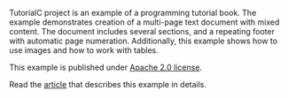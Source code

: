 ﻿TutorialC project is an example of а programming tutorial book. The example demonstrates creation of a multi-page text document with mixed content. The document includes several sections, and a repeating footer with automatic page numeration. Additionally, this example shows how to use images and how to work with tables.

This example is published under [Apache 2.0 license](https://www.apache.org/licenses/LICENSE-2.0).

Read the [article](TutorialC%20article.md) that describes this example in details.